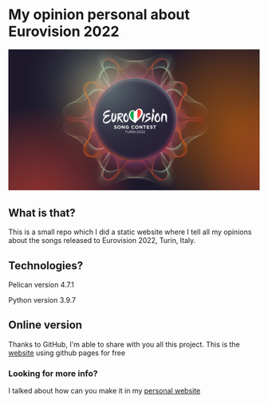 # My opinion personal about Eurovision 2022

![](https://github.com/fcoterroba/Eurovision_2022/blob/gh-pages/images/Eurovision2022.png)

## What is that?
This is a small repo which I did a static website where I tell all my opinions about the songs released to Eurovision 2022, Turin, Italy.

## Technologies?
Pelican version 4.7.1

Python version 3.9.7

## Online version
Thanks to GitHub, I'm able to share with you all this project. This is the [website](https://fcoterroba.github.io/Eurovision_2022/) using github pages for free

### Looking for more info?
I talked about how can you make it in my [personal website](https://fcoterroba.com/proyecto-python-medio-hacer-web-estatica-pelican)
